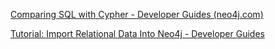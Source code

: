 
[Comparing SQL with Cypher - Developer Guides (neo4j.com)](https://neo4j.com/developer/cypher/guide-sql-to-cypher/)


[Tutorial: Import Relational Data Into Neo4j - Developer Guides](https://neo4j.com/developer/guide-importing-data-and-etl/)
